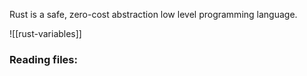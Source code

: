 Rust is a safe, zero-cost abstraction low level programming language.

![[rust-variables]]
### Reading files:
```

```